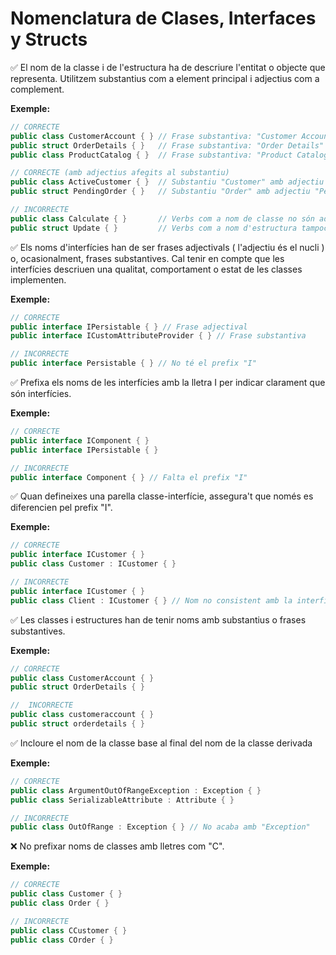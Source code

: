 # Nomenclatura de Clases, Interfaces y Structs

✅ El nom de la classe i de l'estructura ha de descriure l'entitat o objecte que representa. Utilitzem substantius com a element principal i adjectius com a complement. 

**Exemple:**
```csharp
// CORRECTE
public class CustomerAccount { } // Frase substantiva: "Customer Account"
public struct OrderDetails { }   // Frase substantiva: "Order Details"
public class ProductCatalog { }  // Frase substantiva: "Product Catalog"

// CORRECTE (amb adjectius afegits al substantiu)
public class ActiveCustomer { }  // Substantiu "Customer" amb adjectiu "Active"
public struct PendingOrder { }   // Substantiu "Order" amb adjectiu "Pending"

// INCORRECTE
public class Calculate { }       // Verbs com a nom de classe no són adequats.
public struct Update { }         // Verbs com a nom d'estructura tampoc són adequats.
```

✅ Els noms d'interfícies han de ser frases adjectivals ( l'adjectiu és el nucli ) o, ocasionalment, frases substantives. Cal tenir en compte que les interfícies descriuen una qualitat, comportament o estat de les classes implementen.

**Exemple:**
```csharp
// CORRECTE
public interface IPersistable { } // Frase adjectival
public interface ICustomAttributeProvider { } // Frase substantiva

// INCORRECTE
public interface Persistable { } // No té el prefix "I"
```


✅ Prefixa els noms de les interfícies amb la lletra I per indicar clarament que són interfícies.

**Exemple:**
```csharp
// CORRECTE
public interface IComponent { }
public interface IPersistable { }

// INCORRECTE
public interface Component { } // Falta el prefix "I"
```

✅ Quan defineixes una parella classe-interfície, assegura't que només es diferencien pel prefix "I".

**Exemple:**
```csharp
// CORRECTE
public interface ICustomer { }
public class Customer : ICustomer { }

// INCORRECTE
public interface ICustomer { }
public class Client : ICustomer { } // Nom no consistent amb la interfície
```

✅ Les classes i estructures han de tenir noms amb substantius o frases substantives.

**Exemple:**
```csharp
// CORRECTE
public class CustomerAccount { }
public struct OrderDetails { }

//  INCORRECTE
public class customeraccount { }
public struct orderdetails { }
```

✅ Incloure el nom de la classe base al final del nom de la classe derivada


**Exemple:**
```csharp
// CORRECTE
public class ArgumentOutOfRangeException : Exception { }
public class SerializableAttribute : Attribute { }

// INCORRECTE
public class OutOfRange : Exception { } // No acaba amb "Exception"
```

❌ No prefixar noms de classes amb lletres com "C".

**Exemple:**
```csharp
// CORRECTE
public class Customer { }
public class Order { }

// INCORRECTE
public class CCustomer { }
public class COrder { }
```



